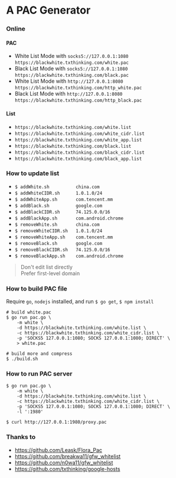 # A PAC Generator

### Online

#### PAC

* White List Mode with `socks5://127.0.0.1:1080` `https://blackwhite.txthinking.com/white.pac`
* Black List Mode with `socks5://127.0.0.1:1080` `https://blackwhite.txthinking.com/black.pac`
* White List Mode with `http://127.0.0.1:8080` `https://blackwhite.txthinking.com/http_white.pac`
* Black List Mode with `http://127.0.0.1:8080` `https://blackwhite.txthinking.com/http_black.pac`

#### List

* `https://blackwhite.txthinking.com/white.list`
* `https://blackwhite.txthinking.com/white_cidr.list`
* `https://blackwhite.txthinking.com/white_app.list`
* `https://blackwhite.txthinking.com/black.list`
* `https://blackwhite.txthinking.com/black_cidr.list`
* `https://blackwhite.txthinking.com/black_app.list`

### How to update list

* `$ addWhite.sh          china.com`
* `$ addWhiteCIDR.sh      1.0.1.0/24`
* `$ addWhiteApp.sh       com.tencent.mm`
* `$ addBlack.sh          google.com`
* `$ addBlackCIDR.sh      74.125.0.0/16`
* `$ addBlackApp.sh       com.android.chrome`
* `$ removeWhite.sh       china.com`
* `$ removeWhiteCIDR.sh   1.0.1.0/24`
* `$ removeWhiteApp.sh    com.tencent.mm`
* `$ removeBlack.sh       google.com`
* `$ removeBlackCIDR.sh   74.125.0.0/16`
* `$ removeBlackApp.sh    com.android.chrome`

> Don't edit list directly<br/>
> Prefer first-level domain

### How to build PAC file

Require `go`, `nodejs` installed, and run `$ go get`, `$ npm install`

```
# build white.pac
$ go run pac.go \
    -m white \
    -d https://blackwhite.txthinking.com/white.list \
    -c https://blackwhite.txthinking.com/white_cidr.list \
    -p 'SOCKS5 127.0.0.1:1080; SOCKS 127.0.0.1:1080; DIRECT' \
    > white.pac

# build more and compress
$ ./build.sh
```

### How to run PAC server

```
$ go run pac.go \
    -m white \
    -d https://blackwhite.txthinking.com/white.list \
    -c https://blackwhite.txthinking.com/white_cidr.list \
    -p 'SOCKS5 127.0.0.1:1080; SOCKS 127.0.0.1:1080; DIRECT' \
    -l ':1980'

$ curl http://127.0.0.1:1980/proxy.pac
```

### Thanks to

* https://github.com/Leask/Flora_Pac
* https://github.com/breakwa11/gfw_whitelist
* https://github.com/n0wa11/gfw_whitelist
* https://github.com/txthinking/google-hosts
